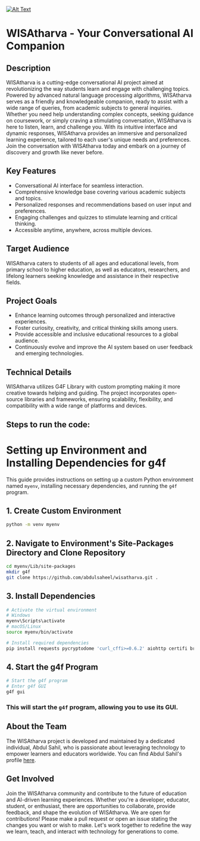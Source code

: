 [![Alt Text](https://i.ibb.co/2jhw6xS/WISAtharva-logos-transparent.png)](https://chat.atharvadsc.in)


# WISAtharva - Your Conversational AI Companion

## Description
WISAtharva is a cutting-edge conversational AI project aimed at revolutionizing the way students learn and engage with challenging topics. Powered by advanced natural language processing algorithms, WISAtharva serves as a friendly and knowledgeable companion, ready to assist with a wide range of queries, from academic subjects to general inquiries. Whether you need help understanding complex concepts, seeking guidance on coursework, or simply craving a stimulating conversation, WISAtharva is here to listen, learn, and challenge you. With its intuitive interface and dynamic responses, WISAtharva provides an immersive and personalized learning experience, tailored to each user's unique needs and preferences. Join the conversation with WISAtharva today and embark on a journey of discovery and growth like never before.

## Key Features
- Conversational AI interface for seamless interaction.
- Comprehensive knowledge base covering various academic subjects and topics.
- Personalized responses and recommendations based on user input and preferences.
- Engaging challenges and quizzes to stimulate learning and critical thinking.
- Accessible anytime, anywhere, across multiple devices.

## Target Audience
WISAtharva caters to students of all ages and educational levels, from primary school to higher education, as well as educators, researchers, and lifelong learners seeking knowledge and assistance in their respective fields.

## Project Goals
- Enhance learning outcomes through personalized and interactive experiences.
- Foster curiosity, creativity, and critical thinking skills among users.
- Provide accessible and inclusive educational resources to a global audience.
- Continuously evolve and improve the AI system based on user feedback and emerging technologies.

## Technical Details
WISAtharva utilizes G4F Library with custom prompting making it more creative towards helping and guiding. The project incorporates open-source libraries and frameworks, ensuring scalability, flexibility, and compatibility with a wide range of platforms and devices.

## Steps to run the code:


# Setting up Environment and Installing Dependencies for g4f

This guide provides instructions on setting up a custom Python environment named `myenv`, installing necessary dependencies, and running the `g4f` program.

## 1. Create Custom Environment

```bash
python -m venv myenv
```

## 2. Navigate to Environment's Site-Packages Directory and Clone Repository

```bash
cd myenv/Lib/site-packages
mkdir g4f
git clone https://github.com/abdulsaheel/wisatharva.git .
```

## 3. Install Dependencies

```bash
# Activate the virtual environment
# Windows
myenv\Scripts\activate
# macOS/Linux
source myenv/bin/activate

# Install required dependencies
pip install requests pycryptodome 'curl_cffi>=0.6.2' aiohttp certifi browser_cookie3 PyExecJS 'duckduckgo-search>=5.0' nest_asyncio werkzeug loguru pillow platformdirs fastapi uvicorn flask brotli beautifulsoup4 aiohttp_socks pywebview plyer cryptography nodriver googlesearch-python
```

## 4. Start the g4f Program

```bash
# Start the g4f program
# Enter g4f GUI
g4f gui
```

### This will start the `g4f` program, allowing you to use its GUI.



## About the Team
The WISAtharva project is developed and maintained by a dedicated individual, Abdul Sahil, who is passionate about leveraging technology to empower learners and educators worldwide. You can find Abdul Sahil's profile [here](https://github.com/abdulsaheel). 

## Get Involved
Join the WISAtharva community and contribute to the future of education and AI-driven learning experiences. Whether you're a developer, educator, student, or enthusiast, there are opportunities to collaborate, provide feedback, and shape the evolution of WISAtharva. We are open for contributions! Please make a pull request or open an issue stating the changes you want or wish to make. Let's work together to redefine the way we learn, teach, and interact with technology for generations to come.


